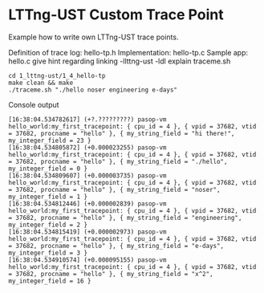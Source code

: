 # LTTng-UST Custom Trace Point

Example how to write own LTTng-UST trace points.

Definition of trace log: hello-tp.h
Implementation: hello-tp.c
Sample app: hello.c
give hint regarding linking -llttng-ust -ldl
explain traceme.sh

```
cd 1_lttng-ust/1_4_hello-tp
make clean && make
./traceme.sh "./hello noser engineering e-days"
```

Console output
```
[16:38:04.534782617] (+?.?????????) pasop-vm hello_world:my_first_tracepoint: { cpu_id = 4 }, { vpid = 37682, vtid = 37682, procname = "hello" }, { my_string_field = "hi there!", my_integer_field = 23 }
[16:38:04.534805872] (+0.000023255) pasop-vm hello_world:my_first_tracepoint: { cpu_id = 4 }, { vpid = 37682, vtid = 37682, procname = "hello" }, { my_string_field = "./hello", my_integer_field = 0 }
[16:38:04.534809607] (+0.000003735) pasop-vm hello_world:my_first_tracepoint: { cpu_id = 4 }, { vpid = 37682, vtid = 37682, procname = "hello" }, { my_string_field = "noser", my_integer_field = 1 }
[16:38:04.534812446] (+0.000002839) pasop-vm hello_world:my_first_tracepoint: { cpu_id = 4 }, { vpid = 37682, vtid = 37682, procname = "hello" }, { my_string_field = "engineering", my_integer_field = 2 }
[16:38:04.534815419] (+0.000002973) pasop-vm hello_world:my_first_tracepoint: { cpu_id = 4 }, { vpid = 37682, vtid = 37682, procname = "hello" }, { my_string_field = "e-days", my_integer_field = 3 }
[16:38:04.534910574] (+0.000095155) pasop-vm hello_world:my_first_tracepoint: { cpu_id = 4 }, { vpid = 37682, vtid = 37682, procname = "hello" }, { my_string_field = "x^2", my_integer_field = 16 }
```


